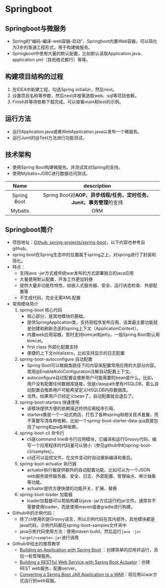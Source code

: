 # Springboot 

## Springboot与微服务
* Spring的“编码-编译-web容器-启动”，Springboot内置Web容器，可以简化为3步的普通工程形式，用于构建微服务。
* Springboot中使用大量的默认配置，比如默认读取Application.java、application.yml（其他格式都行）等等。

## 构建项目结构的过程
1. 在IDEA中新建工程，勾选Spring initializr，然后next。
2. 设置项目名称等参数，然后next并按需选取web、sql等项目依赖。
3. Finish并等待依赖下载完成。可以查看main和test的示例。

## 运行方法
* 运行Application.java或者WebApplication.java以发布一个微服务。
* 运行Junit的@Test方法进行功能测试。

## 技术架构
* 使用Spring Boot构建微服务。并测试其对Spring的支持。
* 使用Mybatis+JDBC进行数据访问测试。

|Name   |description   |
|:---:   |:---:  |
|Spring Boot   |Spring Boot对**AOP、异步线程/任务、定时任务、Junit、事务管理**的支持   |
|Mybatis   |ORM   |

## Springboot简介
* 项目地址：[Github: spring-projects/spring-boot](https://github.com/spring-projects/spring-boot)，以下内容也参考自github。
* spring boot在Spring生态中的位置属于spring之上，对spring进行了封装和简化。
* 特点：
    * 支持java -jar方式或传统war发布的方式部署独立的java应用
    * 大量使用默认配置，开发工作更加轻便
    * 提供大量非功能性特性，如嵌入式服务器、安全、运行状态检查、外部配置等
    * 不生成代码，完全无需XML配置
* 常用模块简介
    1. spring-boot  核心代码
        * 核心部分，是其他模块的基础。
        * 提供SpringApplication类，支持用程序发布应用，该类最主要功能就是创建和刷新合适的spring上下文（ApplicationContext）。
        * 内置web应用容器，暂时支持tomcat和jetty。一般Spring Boot默认用tomcat。
        * first class 外部化配置支持
        * 便捷的上下文initializers，比如支持显示的日志配置
    2. spring-boot-autoconfigure  自动配置
        * Spring Boot可以根据类路径下的内容来配置常用应用的大部分内容。常用@EnableAutoConfiguration注解自动配置上下文。
        * autoconfigure自动配置会推断用户可能需要的bean是什么。比如，用户没有配置任何数据库链接，但是classpath里有HSQLDB，那么自动配置会推断用户可能希望定义HSQLDB内存数据库。
        * 当然，如果用户已经定义bean了，自动配置就会退后了。
    3. spring-boot-starters  快速使用
        * 该模块提供方便的依赖描述符供应用程序引用。
        * starters像是一个一站式商店，打包了各种spring和相关技术套餐，而不需要写清各种依赖。比如一个spring-boot-starter-data-jpa直接包括了spring和jpa各种依赖。
    4. spring-boot-cli  命令行
        * cli是command line命令行应用模块，它编译和运行Groovy代码，编写一个应用程序的代码量可以很小（参见github中的spring-boot-cli/samples）。
        * cli还可以监控文件，在文件变动时自动重新编译和重启。
    5. spring-boot-actuator  执行器
        * actuator执行器提供额外的自动配置功能，比如可以为一个JSON web服务提供服务器、安全、日志、外部配置、管理端点、审计抽象等功能。
        * actuator提供方便快捷的功能开关、扩展、替换
    6. spring-boot-loader  加载器
        * loader加载器可以帮助构建以java -jar方式运行的jar文件。通常并不需要使用loader，而是使用maven或者gradle进行构建。
* Github中的示例代码：
    * 除了cli使用的是Groovy语言，所以示例代码在其内部外，其他模块都是java代码，示例代码都在spring-boot-samples文件夹中
    * java示例代码使用方法：使用maven build，然后运行`java -jar target/<sample>.jar`进行调用
* Github中给出的推荐教学
    * [Building an Application with Spring Boot](http://spring.io/guides/gs/spring-boot/) ：创建简单的应用并运行，添加一些管理服务。
    * [Building a RESTful Web Service with Spring Boot Actuator](http://spring.io/guides/gs/actuator-service/)：创建REST web服务，配置server。
    * [Converting a Spring Boot JAR Application to a WAR](http://spring.io/guides/gs/convert-jar-to-war/)：将应用以war方式运行到web容器。
    
